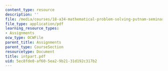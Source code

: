 ```yaml
---
content_type: resource
description: ''
file: /media/courses/18-a34-mathematical-problem-solving-putnam-seminar-fall-2018/5ec8fde0af605ea29b2131d192c317b2_intpart.pdf
file_type: application/pdf
learning_resource_types:
- Assignments
ocw_type: OCWFile
parent_title: Assignments
parent_type: CourseSection
resourcetype: Document
title: intpart.pdf
uid: 5ec8fde0-af60-5ea2-9b21-31d192c317b2
---
```

